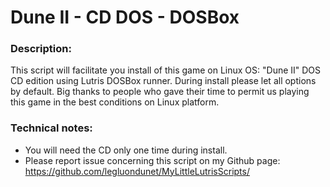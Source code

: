 # Dune II - CD DOS - DOSBox


### Description:
This script will facilitate you install of this game on Linux OS:
"Dune II" DOS CD edition using Lutris DOSBox runner.
During install please let all options by default.
Big thanks to people who gave their time to permit us playing this game in the best conditions on Linux platform.

### Technical notes:
- You will need the CD only one time during install.
- Please report issue concerning this script on my Github page:
https://github.com/legluondunet/MyLittleLutrisScripts/
